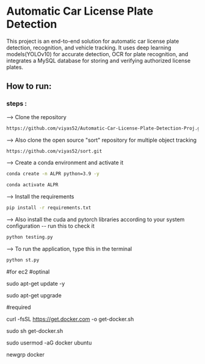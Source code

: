 # Automatic Car License Plate Detection

This project is an end-to-end solution for automatic car license plate detection, recognition, and vehicle tracking. It uses deep learning models(YOLOv10) for accurate detection, OCR for plate recognition, and integrates a MySQL database for storing and verifying authorized license plates.

## How to run:
### steps :

--> Clone the repository

```bash
https://github.com/viyas52/Automatic-Car-License-Plate-Detection-Proj.git
```

--> Also clone the open source "sort" repository for multiple object tracking 

```bash
https://github.com/viyas52/sort.git
```


--> Create a conda environment and activate it

```bash
conda create -n ALPR python=3.9 -y
```

```bash
conda activate ALPR
```

--> Install the requirements

```bash
pip install -r requirements.txt
```

--> Also install the cuda and pytorch libraries according to your system configuration
-- run this to check it

```bash
python testing.py
```

--> To run the application, type this in the terminal

```bash
python st.py
```

#for ec2
#optinal

sudo apt-get update -y

sudo apt-get upgrade

#required

curl -fsSL https://get.docker.com -o get-docker.sh

sudo sh get-docker.sh

sudo usermod -aG docker ubuntu

newgrp docker